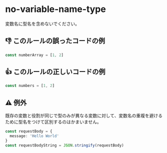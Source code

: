 # no-variable-name-type

変数名に型名を含めないでください。

## :thumbsdown: このルールの誤ったコードの例

```ts
const numberArray = [1, 2]
```

## :thumbsup: このルールの正しいコードの例

```ts
const numbers = [1, 2]
```

## :warning: 例外

既存の変数と役割が同じで型のみが異なる変数に対して、変数名の重複を避けるために型名をつけて区別するのはかまいません。

```ts
const requestBody = {
  message: 'Hello World'
}
const requestBodyString = JSON.stringify(requestBody)
```
